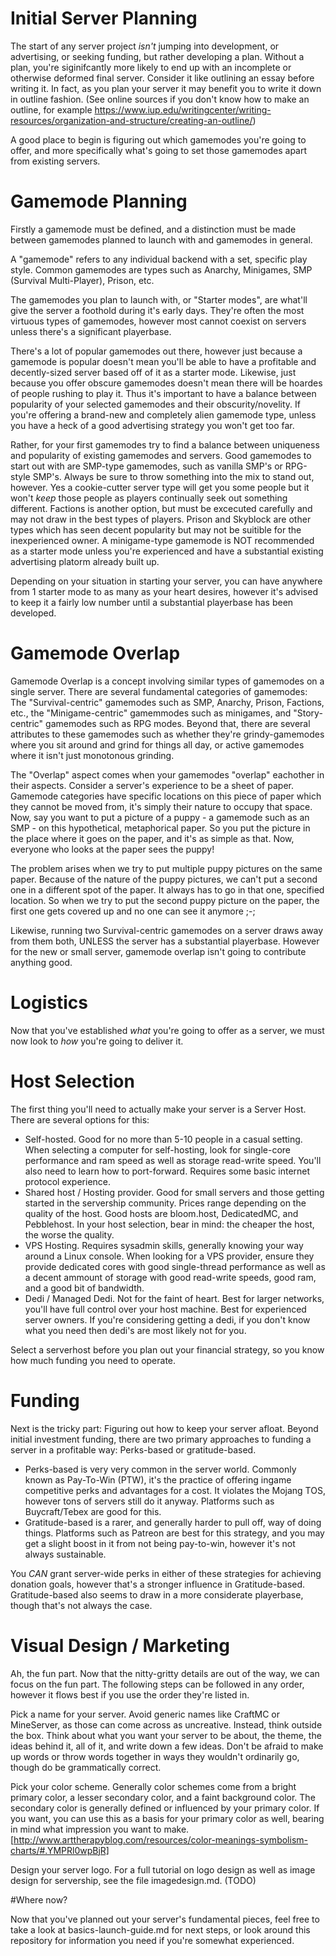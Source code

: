 # Initial Server Planning

The start of any server project *isn't* jumping into development, or advertising, or seeking funding, but rather developing a plan. Without a plan, you're siginifcantly more likely to end up with an incomplete or otherwise deformed final server. Consider it like outlining an essay before writing it. In fact, as you plan your server it may benefit you to write it down in outline fashion. (See online sources if you don't know how to make an outline, for example https://www.iup.edu/writingcenter/writing-resources/organization-and-structure/creating-an-outline/) 

A good place to begin is figuring out which gamemodes you're going to offer, and more specifically what's going to set those gamemodes apart from existing servers. 

# Gamemode Planning

Firstly a gamemode must be defined, and a distinction must be made between gamemodes planned to launch with and gamemodes in general. 

A "gamemode" refers to any individual backend with a set, specific play style. Common gamemodes are types such as Anarchy, Minigames, SMP (Survival Multi-Player), Prison, etc. 

The gamemodes you plan to launch with, or "Starter modes", are what'll give the server a foothold during it's early days. They're often the most virtuous types of gamemodes, however most cannot coexist on servers unless there's a significant playerbase.

There's a lot of popular gamemodes out there, however just because a gamemode is popular doesn't mean you'll be able to have a profitable and decently-sized server based off of it as a starter mode. Likewise, just because you offer obscure gamemodes doesn't mean there will be hoardes of people rushing to play it. Thus it's important to have a balance between popularity of your selected gamemodes and their obscurity/novelity. If you're offering a brand-new and completely alien gamemode type, unless you have a heck of a good advertising strategy you won't get too far. 

Rather, for your first gamemodes try to find a balance between uniqueness and popularity of existing gamemodes and servers. Good gamemodes to start out with are SMP-type gamemodes, such as vanilla SMP's or RPG-style SMP's. Always be sure to throw something into the mix to stand out, however. Yes a cookie-cutter server type will get you some people but it won't *keep* those people as players continually seek out something different. Factions is another option, but must be excecuted carefully and may not draw in the best types of players. Prison and Skyblock are other types which has seen decent popularity but may not be suitible for the inexperienced owner. A minigame-type gamemode is NOT recommended as a starter mode unless you're experienced and have a substantial existing advertising platorm already built up.

Depending on your situation in starting your server, you can have anywhere from 1 starter mode to as many as your heart desires, however it's advised to keep it a fairly low number until a substantial playerbase has been developed.

# Gamemode Overlap

Gamemode Overlap is a concept involving similar types of gamemodes on a single server. There are several fundamental categories of gamemodes: The "Survival-centric" gamemodes such as SMP, Anarchy, Prison, Factions, etc., the "Minigame-centric" gamemmodes such as minigames, and "Story-centric" gamemodes such as RPG modes. Beyond that, there are several attributes to these gamemodes such as whether they're grindy-gamemodes where you sit around and grind for things all day, or active gamemodes where it isn't just monotonous grinding. 

The "Overlap" aspect comes when your gamemodes "overlap" eachother in their aspects. Consider a server's experience to be a sheet of paper. Gamemode categories have specific locations on this piece of paper which they cannot be moved from, it's simply their nature to occupy that space. Now, say you want to put a picture of a puppy - a gamemode such as an SMP - on this hypothetical, metaphorical paper. So you put the picture in the place where it goes on the paper, and it's as simple as that. Now, everyone who looks at the paper sees the puppy!

The problem arises when we try to put multiple puppy pictures on the same paper. Because of the nature of the puppy pictures, we can't put a second one in a different spot of the paper. It always has to go in that one, specified location. So when we try to put the second puppy picture on the paper, the first one gets covered up and no one can see it anymore ;-;

Likewise, running two Survival-centric gamemodes on a server draws away from them both, UNLESS the server has a substantial playerbase. However for the new or small server, gamemode overlap isn't going to contribute anything good.

# Logistics

Now that you've established *what* you're going to offer as a server, we must now look to *how* you're going to deliver it.

# Host Selection

The first thing you'll need to actually make your server is a Server Host. There are several options for this:

- Self-hosted. Good for no more than 5-10 people in a casual setting. When selecting a computer for self-hosting, look for single-core performance and ram speed as well as storage read-write speed. You'll also need to learn how to port-forward. Requires some basic internet protocol experience.
- Shared host / Hosting provider. Good for small servers and those getting started in the servership community. Prices range depending on the quality of the host. Good hosts are bloom.host, DedicatedMC, and Pebblehost. In your host selection, bear in mind: the cheaper the host, the worse the quality.
- VPS Hosting. Requires sysadmin skills, generally knowing your way around a Linux console. When looking for a VPS provider, ensure they provide dedicated cores with good single-thread performance as well as a decent ammount of storage with good read-write speeds, good ram, and a good bit of bandwidth.
- Dedi / Managed Dedi. Not for the faint of heart. Best for larger networks, you'll have full control over your host machine. Best for experienced server owners. If you're considering getting a dedi, if you don't know what you need then dedi's are most likely not for you.

Select a serverhost before you plan out your financial strategy, so you know how much funding you need to operate.

# Funding

Next is the tricky part: Figuring out how to keep your server afloat. Beyond initial investment funding, there are two primary approaches to funding a server in a profitable way: Perks-based or gratitude-based.

- Perks-based is very very common in the server world. Commonly known as Pay-To-Win (PTW), it's the practice of offering ingame competitive perks and advantages for a cost. It violates the Mojang TOS, however tons of servers still do it anyway. Platforms such as Buycraft/Tebex are good for this.
- Gratitude-based is a rarer, and generally harder to pull off, way of doing things. Platforms such as Patreon are best for this strategy, and you may get a slight boost in it from not being pay-to-win, however it's not always sustainable. 

You *CAN* grant server-wide perks in either of these strategies for achieving donation goals, however that's a stronger influence in Gratitude-based. Gratitude-based also seems to draw in a more considerate playerbase, though that's not always the case.

# Visual Design / Marketing

Ah, the fun part. Now that the nitty-gritty details are out of the way, we can focus on the fun part. The following steps can be followed in any order, however it flows best if you use the order they're listed in.

Pick a name for your server. Avoid generic names like CraftMC or MineServer, as those can come across as uncreative. Instead, think outside the box. Think about what you want your server to be about, the theme, the ideas behind it, all of it, and write down a few ideas. Don't be afraid to make up words or throw words together in ways they wouldn't ordinarily go, though do be grammatically correct.

Pick your color scheme. Generally color schemes come from a bright primary color, a lesser secondary color, and a faint background color. The secondary color is generally defined or influenced by your primary color. If you want, you can use this as a basis for your primary color as well, bearing in mind what impression you want to make. [http://www.arttherapyblog.com/resources/color-meanings-symbolism-charts/#.YMPRl0wpBjR]

Design your server logo. For a full tutorial on logo design as well as image design for servership, see the file imagedesign.md. (TODO)

#Where now?

Now that you've planned out your server's fundamental pieces, feel free to take a look at basics-launch-guide.md for next steps, or look around this repository for information you need if you're somewhat experienced.